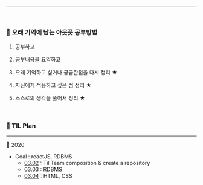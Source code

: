 
***

<br />

### 📝  오래 기억에 남는 아웃풋 공부방법

1. 공부하고
2. 공부내용을 요약하고

3. 오래 기억하고 싶거나 궁금한점을 다시 정리 ★
4. 자신에게 적용하고 싶은 점 정리 ★
5. 스스로의 생각을 풀어서 정리 ★

<br />

### 📆 TIL Plan

***

📍 2020
- Goal : reactJS, RDBMS
  - [03.02](2020/0302.md) : Til Team composition & create a repository
  - [03.03](2020/0303.md) : RDBMS
  - [03.04](2020/0304.md) : HTML, CSS

